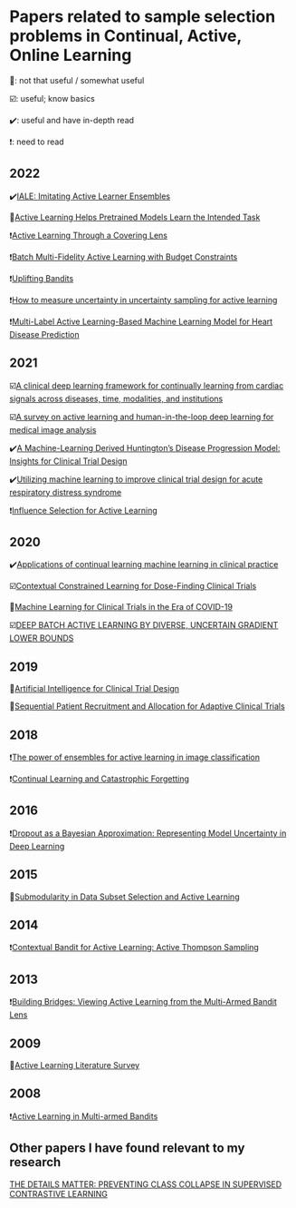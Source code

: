 # Papers related to sample selection problems in Continual, Active, Online Learning
🍤: not that useful / somewhat useful

☑️: useful; know basics

✔️: useful and have in-depth read

❗: need to read


## 2022
✔️[IALE: Imitating Active Learner Ensembles](https://www.jmlr.org/papers/volume23/21-0387/21-0387.pdf)

🍤[Active Learning Helps Pretrained Models Learn the Intended Task](https://arxiv.org/pdf/2204.08491.pdf)

❗[Active Learning Through a Covering Lens](https://arxiv.org/pdf/2205.11320.pdf)

❗[Batch Multi-Fidelity Active Learning with Budget Constraints](https://arxiv.org/pdf/2210.12704.pdf)

❗[Uplifting Bandits](https://arxiv.org/pdf/2206.04091.pdf)

❗[How to measure uncertainty in uncertainty sampling for active learning](https://link.springer.com/article/10.1007/s10994-021-06003-9)

❗[Multi-Label Active Learning-Based Machine Learning Model for Heart Disease Prediction](https://www.mdpi.com/1424-8220/22/3/1184)

## 2021
☑️[A clinical deep learning framework for continually learning from cardiac signals across diseases, time, modalities, and institutions](https://www.nature.com/articles/s41467-021-24483-0.pdf)

☑️[A survey on active learning and human-in-the-loop deep learning for medical image analysis](https://reader.elsevier.com/reader/sd/pii/S1361841521001080?token=5E5C50742330B14980080D21179312C099B1AF5321C756F2D84EDEBBC350A3016D002BA5C9B4EC208EBFDE9E8FF3E51B&originRegion=us-east-1&originCreation=20230105220440)

✔️[A Machine-Learning Derived Huntington’s Disease Progression Model: Insights for Clinical Trial Design](https://movementdisorders.onlinelibrary.wiley.com/doi/epdf/10.1002/mds.28866?saml_referrer)

✔️[Utilizing machine learning to improve clinical trial design for acute respiratory distress syndrome](https://www.nature.com/articles/s41746-021-00505-5.pdf?pdf=button%20sticky)

❗[Influence Selection for Active Learning](https://openaccess.thecvf.com/content/ICCV2021/papers/Liu_Influence_Selection_for_Active_Learning_ICCV_2021_paper.pdf)

## 2020
✔️[Applications of continual learning machine learning in clinical practice](https://www.ncbi.nlm.nih.gov/pmc/articles/PMC8259323/pdf/nihms-1701649.pdf)

☑️[Contextual Constrained Learning for Dose-Finding Clinical Trials](https://arxiv.org/pdf/2001.02463.pdf)

🍤[Machine Learning for Clinical Trials in the Era of COVID-19](https://www.tandfonline.com/doi/epdf/10.1080/19466315.2020.1797867?needAccess=true&role=button)

☑️[DEEP BATCH ACTIVE LEARNING BY DIVERSE, UNCERTAIN GRADIENT LOWER BOUNDS](https://arxiv.org/pdf/1906.03671.pdf)

## 2019
🍤[Artificial Intelligence for Clinical Trial Design](https://reader.elsevier.com/reader/sd/pii/S0165614719301300?token=3CFF290C949677F216AE1E4FF925FBA353EB35DC941B1493079926FA6B5B70CF5ACD411B845140EF529620CDD59A859B&originRegion=us-east-1&originCreation=20230105220850)

🍤[Sequential Patient Recruitment and Allocation for Adaptive Clinical Trials](http://proceedings.mlr.press/v89/atan19a/atan19a.pdf)

## 2018
❗[The power of ensembles for active learning in image classification](https://ieeexplore.ieee.org/stamp/stamp.jsp?tp=&arnumber=8579074)

❗[Continual Learning and Catastrophic Forgetting](https://www.cs.uic.edu/~liub/lifelong-learning/continual-learning.pdf)

## 2016
❗[Dropout as a Bayesian Approximation: Representing Model Uncertainty in Deep Learning](https://arxiv.org/pdf/1506.02142.pdf)

## 2015
🍤[Submodularity in Data Subset Selection and Active Learning](http://proceedings.mlr.press/v37/wei15.pdf)

## 2014
❗[Contextual Bandit for Active Learning: Active Thompson Sampling](https://hal.archives-ouvertes.fr/file/index/docid/1069802/filename/Contextual_Bandit_for_Active_Learning.pdf)

## 2013
❗[Building Bridges: Viewing Active Learning from the Multi-Armed Bandit Lens](https://arxiv.org/pdf/1309.6830.pdf)

## 2009
🍤[Active Learning Literature Survey](https://minds.wisconsin.edu/handle/1793/60660)

## 2008
❗[Active Learning in Multi-armed Bandits](https://link.springer.com/content/pdf/10.1007/978-3-540-87987-9_25.pdf?pdf=inline%20link)

## Other papers I have found relevant to my research
[THE DETAILS MATTER: PREVENTING CLASS COLLAPSE IN SUPERVISED CONTRASTIVE LEARNING](https://openreview.net/pdf?id=alGr3g3L9Jo)
